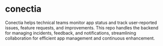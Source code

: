 # conectia
Conectia helps technical teams monitor app status and track user-reported issues, feature requests, and improvements. This repo handles the backend for managing incidents, feedback, and notifications, streamlining collaboration for efficient app management and continuous enhancement.
